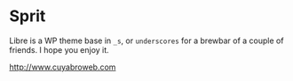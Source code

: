 Sprit
=====
Libre is a WP theme base in `_s`, or `underscores` for a brewbar of a couple of friends. I hope you enjoy it.


http://www.cuyabroweb.com
